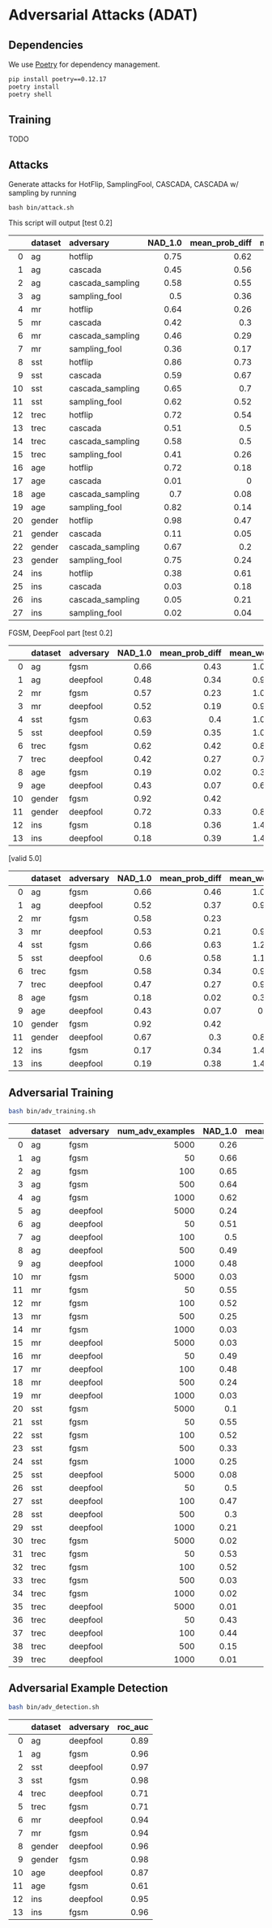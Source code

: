 # Adversarial Attacks (ADAT)

## Dependencies

We use [Poetry](https://python-poetry.org/) for dependency management.

```bash
pip install poetry==0.12.17
poetry install
poetry shell
```

## Training

TODO

## Attacks

Generate attacks for HotFlip, SamplingFool, CASCADA, CASCADA w/ sampling by running

```
bash bin/attack.sh 
```

This script will output [test 0.2]

|    | dataset   | adversary        |   NAD_1.0 |   mean_prob_diff |   mean_wer |   misclassification_error |
|---:|:----------|:-----------------|----------:|-----------------:|-----------:|--------------------------:|
|  0 | ag        | hotflip          |      0.75 |             0.62 |       1.26 |                      0.83 |
|  1 | ag        | cascada          |      0.45 |             0.56 |       2.05 |                      0.78 |
|  2 | ag        | cascada_sampling |      0.58 |             0.55 |       1.76 |                      0.79 |
|  3 | ag        | sampling_fool    |      0.5  |             0.36 |       1.32 |                      0.56 |
|  4 | mr        | hotflip          |      0.64 |             0.26 |       1.04 |                      0.65 |
|  5 | mr        | cascada          |      0.42 |             0.3  |       2.21 |                      0.72 |
|  6 | mr        | cascada_sampling |      0.46 |             0.29 |       1.97 |                      0.68 |
|  7 | mr        | sampling_fool    |      0.36 |             0.17 |       2    |                      0.51 |
|  8 | sst       | hotflip          |      0.86 |             0.73 |       0.98 |                      0.88 |
|  9 | sst       | cascada          |      0.59 |             0.67 |       1.84 |                      0.85 |
| 10 | sst       | cascada_sampling |      0.65 |             0.7  |       1.66 |                      0.85 |
| 11 | sst       | sampling_fool    |      0.62 |             0.52 |       1.22 |                      0.67 |
| 12 | trec      | hotflip          |      0.72 |             0.54 |       1.25 |                      0.81 |
| 13 | trec      | cascada          |      0.51 |             0.5  |       1.74 |                      0.79 |
| 14 | trec      | cascada_sampling |      0.58 |             0.5  |       1.58 |                      0.76 |
| 15 | trec      | sampling_fool    |      0.41 |             0.26 |       1.62 |                      0.52 |
| 16 | age       | hotflip          |      0.72 |             0.18 |       1.6  |                      0.92 |
| 17 | age       | cascada          |      0.01 |             0    |       0.03 |                      0.57 |
| 18 | age       | cascada_sampling |      0.7  |             0.08 |       0.97 |                      0.74 |
| 19 | age       | sampling_fool    |      0.82 |             0.14 |       1.17 |                      0.87 |
| 20 | gender    | hotflip          |      0.98 |             0.47 |       1    |                      0.98 |
| 21 | gender    | cascada          |      0.11 |             0.05 |       0.41 |                      0.43 |
| 22 | gender    | cascada_sampling |      0.67 |             0.2  |       1.3  |                      0.72 |
| 23 | gender    | sampling_fool    |      0.75 |             0.24 |       1.2  |                      0.79 |
| 24 | ins       | hotflip          |      0.38 |             0.61 |       2    |                      0.79 |
| 25 | ins       | cascada          |      0.03 |             0.18 |       3.64 |                      0.14 |
| 26 | ins       | cascada_sampling |      0.05 |             0.21 |       3.91 |                      0.17 |
| 27 | ins       | sampling_fool    |      0.02 |             0.04 |       1.27 |                      0.03 |


FGSM, DeepFool part [test 0.2]

|    | dataset   | adversary   |   NAD_1.0 |   mean_prob_diff |   mean_wer |   misclassification_error |
|---:|:----------|:------------|----------:|-----------------:|-----------:|--------------------------:|
|  0 | ag        | fgsm        |      0.66 |             0.43 |       1.01 |                      0.67 |
|  1 | ag        | deepfool    |      0.48 |             0.34 |       0.93 |                      0.52 |
|  2 | mr        | fgsm        |      0.57 |             0.23 |       1.01 |                      0.58 |
|  3 | mr        | deepfool    |      0.52 |             0.19 |       0.96 |                      0.53 |
|  4 | sst       | fgsm        |      0.63 |             0.4  |       1.02 |                      0.64 |
|  5 | sst       | deepfool    |      0.59 |             0.35 |       1.01 |                      0.59 |
|  6 | trec      | fgsm        |      0.62 |             0.42 |       0.86 |                      0.62 |
|  7 | trec      | deepfool    |      0.42 |             0.27 |       0.79 |                      0.46 |
|  8 | age       | fgsm        |      0.19 |             0.02 |       0.32 |                      0.57 |
|  9 | age       | deepfool    |      0.43 |             0.07 |       0.69 |                      0.65 |
| 10 | gender    | fgsm        |      0.92 |             0.42 |       1    |                      0.92 |
| 11 | gender    | deepfool    |      0.72 |             0.33 |       0.89 |                      0.76 |
| 12 | ins       | fgsm        |      0.18 |             0.36 |       1.42 |                      0.33 |
| 13 | ins       | deepfool    |      0.18 |             0.39 |       1.42 |                      0.34 |


[valid 5.0]

|    | dataset   | adversary   |   NAD_1.0 |   mean_prob_diff |   mean_wer |   misclassification_error |
|---:|:----------|:------------|----------:|-----------------:|-----------:|--------------------------:|
|  0 | ag        | fgsm        |      0.66 |             0.46 |       1.01 |                      0.67 |
|  1 | ag        | deepfool    |      0.52 |             0.37 |       0.97 |                      0.55 |
|  2 | mr        | fgsm        |      0.58 |             0.23 |       1    |                      0.59 |
|  3 | mr        | deepfool    |      0.53 |             0.21 |       0.98 |                      0.54 |
|  4 | sst       | fgsm        |      0.66 |             0.63 |       1.24 |                      0.76 |
|  5 | sst       | deepfool    |      0.6  |             0.58 |       1.18 |                      0.7  |
|  6 | trec      | fgsm        |      0.58 |             0.34 |       0.98 |                      0.59 |
|  7 | trec      | deepfool    |      0.47 |             0.27 |       0.92 |                      0.51 |
|  8 | age       | fgsm        |      0.18 |             0.02 |       0.33 |                      0.57 |
|  9 | age       | deepfool    |      0.43 |             0.07 |       0.7  |                      0.64 |
| 10 | gender    | fgsm        |      0.92 |             0.42 |       1    |                      0.92 |
| 11 | gender    | deepfool    |      0.67 |             0.3  |       0.85 |                      0.74 |
| 12 | ins       | fgsm        |      0.17 |             0.34 |       1.42 |                      0.31 |
| 13 | ins       | deepfool    |      0.19 |             0.38 |       1.42 |                      0.35 |


## Adversarial Training

```bash
bash bin/adv_training.sh
```

|    | dataset   | adversary   |   num_adv_examples |   NAD_1.0 |   mean_prob_diff |   mean_wer |   misclassification_error |
|---:|:----------|:------------|-------------------:|----------:|-----------------:|-----------:|--------------------------:|
|  0 | ag        | fgsm        |               5000 |      0.26 |             0.17 |       1.01 |                      0.26 |
|  1 | ag        | fgsm        |                 50 |      0.66 |             0.46 |       1.01 |                      0.66 |
|  2 | ag        | fgsm        |                100 |      0.65 |             0.46 |       1.01 |                      0.66 |
|  3 | ag        | fgsm        |                500 |      0.64 |             0.45 |       1.01 |                      0.65 |
|  4 | ag        | fgsm        |               1000 |      0.62 |             0.43 |       1.01 |                      0.63 |
|  5 | ag        | deepfool    |               5000 |      0.24 |             0.17 |       0.97 |                      0.26 |
|  6 | ag        | deepfool    |                 50 |      0.51 |             0.37 |       0.97 |                      0.54 |
|  7 | ag        | deepfool    |                100 |      0.5  |             0.37 |       0.97 |                      0.54 |
|  8 | ag        | deepfool    |                500 |      0.49 |             0.36 |       0.97 |                      0.52 |
|  9 | ag        | deepfool    |               1000 |      0.48 |             0.35 |       0.97 |                      0.51 |
| 10 | mr        | fgsm        |               5000 |      0.03 |             0.01 |       1    |                      0.03 |
| 11 | mr        | fgsm        |                 50 |      0.55 |             0.21 |       1    |                      0.55 |
| 12 | mr        | fgsm        |                100 |      0.52 |             0.2  |       1    |                      0.52 |
| 13 | mr        | fgsm        |                500 |      0.25 |             0.1  |       1    |                      0.25 |
| 14 | mr        | fgsm        |               1000 |      0.03 |             0.01 |       1    |                      0.03 |
| 15 | mr        | deepfool    |               5000 |      0.03 |             0.01 |       0.98 |                      0.03 |
| 16 | mr        | deepfool    |                 50 |      0.49 |             0.19 |       0.98 |                      0.51 |
| 17 | mr        | deepfool    |                100 |      0.48 |             0.19 |       0.98 |                      0.49 |
| 18 | mr        | deepfool    |                500 |      0.24 |             0.1  |       0.98 |                      0.25 |
| 19 | mr        | deepfool    |               1000 |      0.03 |             0.01 |       0.98 |                      0.03 |
| 20 | sst       | fgsm        |               5000 |      0.1  |             0.02 |       1.24 |                      0.1  |
| 21 | sst       | fgsm        |                 50 |      0.55 |             0.51 |       1.24 |                      0.64 |
| 22 | sst       | fgsm        |                100 |      0.52 |             0.47 |       1.24 |                      0.61 |
| 23 | sst       | fgsm        |                500 |      0.33 |             0.28 |       1.24 |                      0.39 |
| 24 | sst       | fgsm        |               1000 |      0.25 |             0.2  |       1.24 |                      0.3  |
| 25 | sst       | deepfool    |               5000 |      0.08 |             0.05 |       1.18 |                      0.11 |
| 26 | sst       | deepfool    |                 50 |      0.5  |             0.47 |       1.18 |                      0.59 |
| 27 | sst       | deepfool    |                100 |      0.47 |             0.44 |       1.18 |                      0.57 |
| 28 | sst       | deepfool    |                500 |      0.3  |             0.27 |       1.18 |                      0.37 |
| 29 | sst       | deepfool    |               1000 |      0.21 |             0.18 |       1.18 |                      0.27 |
| 30 | trec      | fgsm        |               5000 |      0.02 |             0.02 |       0.98 |                      0.02 |
| 31 | trec      | fgsm        |                 50 |      0.53 |             0.34 |       0.98 |                      0.53 |
| 32 | trec      | fgsm        |                100 |      0.52 |             0.32 |       0.98 |                      0.52 |
| 33 | trec      | fgsm        |                500 |      0.03 |             0.03 |       0.98 |                      0.03 |
| 34 | trec      | fgsm        |               1000 |      0.02 |             0.02 |       0.98 |                      0.02 |
| 35 | trec      | deepfool    |               5000 |      0.01 |             0    |       0.92 |                      0.01 |
| 36 | trec      | deepfool    |                 50 |      0.43 |             0.24 |       0.92 |                      0.46 |
| 37 | trec      | deepfool    |                100 |      0.44 |             0.24 |       0.92 |                      0.47 |
| 38 | trec      | deepfool    |                500 |      0.15 |             0.11 |       0.92 |                      0.16 |
| 39 | trec      | deepfool    |               1000 |      0.01 |             0    |       0.92 |                      0.01 |

## Adversarial Example Detection

```bash
bash bin/adv_detection.sh
```

|    | dataset   | adversary   |   roc_auc |
|---:|:----------|:------------|----------:|
|  0 | ag        | deepfool    |      0.89 |
|  1 | ag        | fgsm        |      0.96 |
|  2 | sst       | deepfool    |      0.97 |
|  3 | sst       | fgsm        |      0.98 |
|  4 | trec      | deepfool    |      0.71 |
|  5 | trec      | fgsm        |      0.71 |
|  6 | mr        | deepfool    |      0.94 |
|  7 | mr        | fgsm        |      0.94 |
|  8 | gender    | deepfool    |      0.96 |
|  9 | gender    | fgsm        |      0.98 |
| 10 | age       | deepfool    |      0.87 |
| 11 | age       | fgsm        |      0.61 |
| 12 | ins       | deepfool    |      0.95 |
| 13 | ins       | fgsm        |      0.96 |